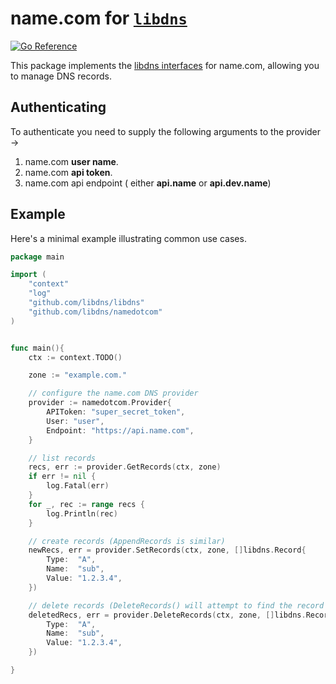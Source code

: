 name.com for [`libdns`](https://github.com/libdns/libdns)
=======================

[![Go Reference](https://pkg.go.dev/badge/test.svg)](https://pkg.go.dev/github.com/libdns/TODO:PROVIDER_NAME)

This package implements the [libdns interfaces](https://github.com/libdns/libdns) for name.com, allowing you to manage DNS records.

## Authenticating

To authenticate you need to supply the following arguments to the provider ->
1. name.com **user name**.
2. name.com **api token**.
3. name.com api endpoint ( either **api.name** or **api.dev.name**)

## Example

Here's a minimal example illustrating common use cases.

```go
package main

import (
	"context"
	"log"
	"github.com/libdns/libdns"
	"github.com/libdns/namedotcom"
)


func main(){
    ctx := context.TODO()

    zone := "example.com."

    // configure the name.com DNS provider 
    provider := namedotcom.Provider{
    	APIToken: "super_secret_token", 
    	User: "user", 
    	Endpoint: "https://api.name.com",
    }

    // list records
    recs, err := provider.GetRecords(ctx, zone)
    if err != nil {
    	log.Fatal(err)
    }
    for _, rec := range recs {
    	log.Println(rec)
    }

    // create records (AppendRecords is similar)
    newRecs, err = provider.SetRecords(ctx, zone, []libdns.Record{
        Type:  "A",
        Name:  "sub",
        Value: "1.2.3.4",
    })

    // delete records (DeleteRecords() will attempt to find the record ID if not specified)
    deletedRecs, err = provider.DeleteRecords(ctx, zone, []libdns.Record{
        Type:  "A",
        Name:  "sub",
        Value: "1.2.3.4",
    })

}
```
